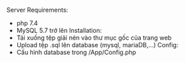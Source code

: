 Server Requirements:
- php 7.4
- MySQL 5.7 trở lên
Installation:
- Tải xuống tệp giải nén vào thư mục gốc của trang web
- Upload tệp .sql lên database (mysql, mariaDB,...)
Config:
- Cấu hình database trong /App/Config.php
